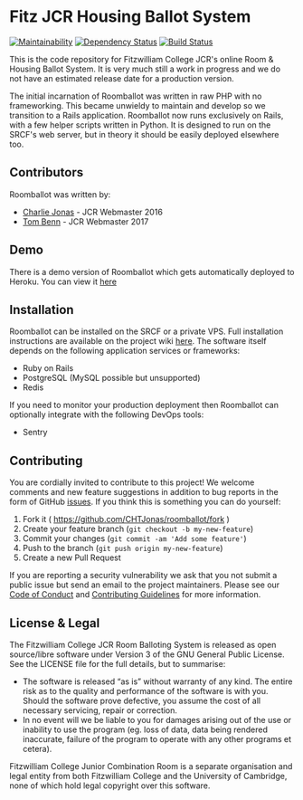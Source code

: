 # Fitz JCR Housing Ballot System
[![Maintainability](https://api.codeclimate.com/v1/badges/d9809cce796fad2fc9cf/maintainability)](https://codeclimate.com/github/CHTJonas/roomballot/maintainability)
[![Dependency Status](https://beta.gemnasium.com/badges/github.com/CHTJonas/roomballot.svg)](https://beta.gemnasium.com/projects/github.com/CHTJonas/roomballot)
[![Build Status](https://travis-ci.org/CHTJonas/roomballot.svg?branch=master)](https://travis-ci.org/CHTJonas/roomballot)

This is the code repository for Fitzwilliam College JCR's online Room & Housing Ballot System.
It is very much still a work in progress and we do not have an estimated release date for a production version.

The initial incarnation of Roomballot was written in raw PHP with no frameworking.
This became unwieldy to maintain and develop so we transition to a Rails application.
Roomballot now runs exclusively on Rails, with a few helper scripts written in Python.
It is designed to run on the SRCF's web server, but in theory it should be easily deployed elsewhere too.

## Contributors
Roomballot was written by:
* [Charlie Jonas](https://github.com/chtjonas) - JCR Webmaster 2016
* [Tom Benn](https://github.com/fridgecow) - JCR Webmaster 2017

## Demo
There is a demo version of Roomballot which gets automatically deployed to Heroku.
You can view it [here](https://roomballot-prod.herokuapp.com)

## Installation
Roomballot can be installed on the SRCF or a private VPS. Full installation instructions are available on the project wiki [here](https://github.com/CHTJonas/roomballot/wiki/Install).
The software itself depends on the following application services or frameworks:
* Ruby on Rails
* PostgreSQL (MySQL possible but unsupported)
* Redis

If you need to monitor your production deployment then Roomballot can optionally integrate with the following DevOps tools:
* Sentry

## Contributing
You are cordially invited to contribute to this project!
We welcome comments and new feature suggestions in addition to bug reports in the form of GitHub [issues](https://github.com/CHTJonas/roomballot/issues).
If you think this is something you can do yourself:
1. Fork it ( https://github.com/CHTJonas/roomballot/fork )
2. Create your feature branch (`git checkout -b my-new-feature`)
3. Commit your changes (`git commit -am 'Add some feature'`)
4. Push to the branch (`git push origin my-new-feature`)
5. Create a new Pull Request

If you are reporting a security vulnerability we ask that you not submit a public issue but send an email to the project maintainers.
Please see our [Code of Conduct](https://github.com/CHTJonas/roomballot/blob/master/CODE_OF_CONDUCT.md) and
[Contributing Guidelines](https://github.com/CHTJonas/roomballot/blob/master/CONTRIBUTING.md) for more information.

## License & Legal
The Fitzwilliam College JCR Room Balloting System is released as open source/libre software under Version 3 of the GNU General Public License.
See the LICENSE file for the full details, but to summarise:
* The software is released “as is” without warranty of any kind. The entire risk as to the quality and performance of the software is with you. Should the software prove defective, you assume the cost of all necessary servicing, repair or correction.
* In no event will we be liable to you for damages arising out of the use or inability to use the program (eg. loss of data, data being rendered inaccurate, failure of the program to operate with any other programs et cetera).

Fitzwilliam College Junior Combination Room is a separate organisation and legal entity from both Fitzwilliam College and the University of Cambridge, none of which hold legal copyright over this software.
